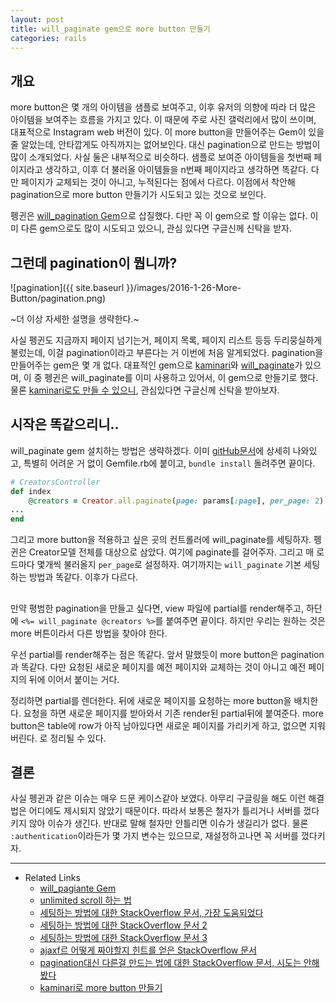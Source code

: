 ```yaml
---
layout: post
title: will_paginate gem으로 more button 만들기
categories: rails
---
```


## 개요
more button은 몇 개의 아이템을 샘플로 보여주고, 이후 유저의 의향에 따라 더 많은 아이템을 보여주는 흐름을 가지고 있다. 이 때문에 주로 사진 갤럭리에서 많이 쓰이며, 대표적으로 Instagram web 버전이 있다. 이 more button을 만들어주는 Gem이 있을 줄 알았는데, 안타깝게도 아직까지는 없어보인다. 대신 pagination으로 만드는 방법이 많이 소개되었다. 사실 둘은 내부적으로 비슷하다. 샘플로 보여준 아이템들을 첫번째 페이지라고 생각하고, 이후 더 불러올 아이템들을 n번째 페이지라고 생각하면 똑같다. 다만 페이지가 교체되는 것이 아니고, 누적된다는 점에서 다르다. 이점에서 착안해 pagination으로 more button 만들기가 시도되고 있는 것으로 보인다.

펭귄은 [will_pagination Gem](https://github.com/mislav/will_paginate)으로 삽질했다. 다만 꼭 이 gem으로 할 이유는 없다. 이미 다른 gem으로도 많이 시도되고 있으니, 관심 있다면 구글신께 신탁을 받자.

## 그런데 pagination이 뭡니까?

![pagination]({{ site.baseurl }}/images/2016-1-26-More-Button/pagination.png)

~더 이상 자세한 설명을 생략한다.~

사실 펭귄도 지금까지 페이지 넘기는거, 페이지 목록, 페이지 리스트 등등 두리뭉실하게 불렀는데, 이걸 pagination이라고 부른다는 거 이번에 처음 알게되었다.
pagination을 만들어주는 gem은 몇 개 없다. 대표적인 gem으로 [kaminari](https://github.com/amatsuda/kaminari)와 [will_paginate](https://github.com/mislav/will_paginate)가 있으며, 이 중 펭귄은 will_paginate를 이미 사용하고 있어서, 이 gem으로 만들기로 했다. 물론 [kaminari로도 만들 수 있으니](https://github.com/amatsuda/kaminari/wiki/How-To%3A-Create-Infinite-Scrolling-with-jQuery), 관심있다면 구글신께 신탁을 받아보자.

## 시작은 똑같으리니..
will_paginate gem 설치하는 방법은 생략하겠다. 이미 [gitHub문서](https://github.com/mislav/will_paginate/wiki/Installation)에 상세히 나와있고, 특별히 어려운 거 없이 Gemfile.rb에 붙이고, `bundle install` 돌려주면 끝이다.

```ruby
# CreatorsController
def index
	@creators = Creator.all.paginate(page: params[:page], per_page: 2)
...
end
```

그리고 more button을 적용하고 싶은 곳의 컨트롤러에 will_paginate를 세팅하자. 펭귄은 Creator모델 전체를 대상으로 삼았다. 여기에 paginate를 걸어주자. 그리고 매 로드마다 몇개씩 불러올지 `per_page`로 설정하자. 여기까지는 `will_paginate` 기본 세팅하는 방법과 똑같다. 이후가 다르다.

##
만약 평범한 pagination을 만들고 싶다면, view 파일에 partial를 render해주고, 하단에 `<%= will_paginate @creators %>`를 붙여주면 끝이다. 하지만 우리는 원하는 것은 more 버튼이라서 다른 방법을 찾아야 한다.

우선 partial를 render해주는 점은 똑같다. 앞서 말했듯이 more button은 pagination과 똑같다. 다만 요청된 새로운 페이지를 예전 페이지와 교체하는 것이 아니고 예전 페이지의 뒤에 이어서 붙이는 거다.

정리하면 partial를 렌더한다. 뒤에 새로운 페이지를 요청하는 more button을 배치한다. 요청을 하면 새로운 페이지를 받아와서 기존 render된 partial뒤에 붙여준다. more button은 table에 row가 아직 남아있다면 새로운 페이지를 가리키게 하고, 없으면 지워버린다. 로 정리될 수 있다.




## 결론
사실 펭귄과 같은 이슈는 매우 드문 케이스같아 보였다. 아무리 구글링을 해도 이런 해결법은 어디에도 제시되지 않았기 때문이다. 따라서 보통은 철자가 틀리거나 서버를 껐다키지 않아 이슈가 생긴다. 반대로 말해 철자만 안틀리면 이슈가 생길리가 없다. 물론 `:authentication`이라든가 몇 가지 변수는 있으므로, 재설정하고나면 꼭 서버를 껐다키자.

---
* Related Links
  * [will_pagiante Gem](https://github.com/mislav/will_paginate)
  * [unlimited scroll 하는 법](http://www.sitepoint.com/infinite-scrolling-rails-basics/)
  * [세팅하는 방법에 대한 StackOverflow 문서, 가장 도움되었다](http://stackoverflow.com/a/23591939/3910390)
  * [세팅하는 방법에 대한 StackOverflow 문서 2](http://stackoverflow.com/questions/8378443/will-paginate-with-load-more-button-in-rails-3-1-using-jquery)
  * [세팅하는 방법에 대한 StackOverflow 문서 3](http://stackoverflow.com/questions/5543719/rails-3-kaminari-jquery-load-more-button-problem-to-display-results-it-loads)
  * [ajaxf르 어떻게 짜야할지 힌트를 얻은 StackOverflow 문서](http://stackoverflow.com/questions/7188287/rails-will-paginate-show-next-10-button)
  * [pagination대신 다른걸 만드는 법에 대한 StackOverflow 문서, 시도는 안해봤다](http://stackoverflow.com/questions/2497821/rails-load-more-instead-of-pagination)
  * [kaminari로 more button 만들기](https://github.com/amatsuda/kaminari/wiki/How-To%3A-Create-Infinite-Scrolling-with-jQuery)
